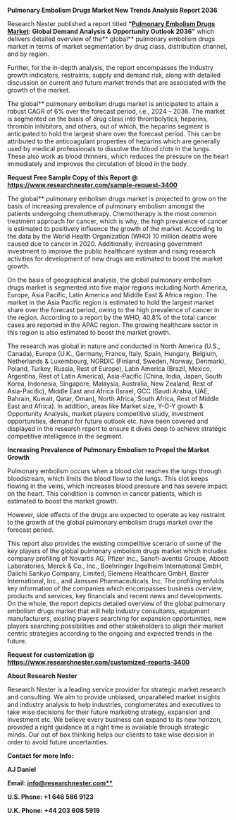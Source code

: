 ﻿<a name="_hlk79491548"></a>**Pulmonary Embolism Drugs Market New Trends Analysis Report 2036**

Research Nester published a report titled **“[Pulmonary Embolism Drugs Market](https://www.researchnester.com/reports/pulmonary-embolism-drugs-market/3400): Global Demand Analysis & Opportunity Outlook 2036”** which delivers detailed overview of the** global** pulmonary embolism drugs market in terms of market segmentation by drug class, distribution channel, and by region.

Further, for the in-depth analysis, the report encompasses the industry growth indicators, restraints, supply and demand risk, along with detailed discussion on current and future market trends that are associated with the growth of the market.

The global** pulmonary embolism drugs market is anticipated to attain a robust CAGR of 6% over the forecast period, i.e., 2024 – 2036. The market is segmented on the basis of drug class into thrombolytics, heparins, thrombin inhibitors, and others, out of which, the heparins segment is anticipated to hold the largest share over the forecast period. This can be attributed to the anticoagulant properties of heparins which are generally used by medical professionals to dissolve the blood clots in the lungs. These also work as blood thinners, which reduces the pressure on the heart immediately and improves the circulation of blood in the body.

**Request Free Sample Copy of this Report @ <https://www.researchnester.com/sample-request-3400>** 

The global** pulmonary embolism drugs market is projected to grow on the basis of increasing prevalence of pulmonary embolism amongst the patients undergoing chemotherapy. Chemotherapy is the most common treatment approach for cancer, which is why, the high prevalence of cancer is estimated to positively influence the growth of the market. According to the data by the World Health Organization (WHO) 10 million deaths were caused due to cancer in 2020. Additionally, increasing government investment to improve the public healthcare system and rising research activities for development of new drugs are estimated to boost the market growth.

On the basis of geographical analysis, the global pulmonary embolism drugs market is segmented into five major regions including North America, Europe, Asia Pacific, Latin America and Middle East & Africa region. The market in the Asia Pacific region is estimated to hold the largest market share over the forecast period, owing to the high prevalence of cancer in the region. According to a report by the WHO, 40.8% of the total cancer cases are reported in the APAC region. The growing healthcare sector in this region is also estimated to boost the market growth.

The research was global in nature and conducted in North America (U.S., Canada), Europe (U.K., Germany, France, Italy, Spain, Hungary, Belgium, Netherlands & Luxembourg, NORDIC (Finland, Sweden, Norway, Denmark), Poland, Turkey, Russia, Rest of Europe), Latin America (Brazil, Mexico, Argentina, Rest of Latin America), Asia-Pacific (China, India, Japan, South Korea, Indonesia, Singapore, Malaysia, Australia, New Zealand, Rest of Asia-Pacific), Middle East and Africa (Israel, GCC (Saudi Arabia, UAE, Bahrain, Kuwait, Qatar, Oman), North Africa, South Africa, Rest of Middle East and Africa). In addition, areas like Market size, Y-O-Y growth & Opportunity Analysis, market players competitive study, investment opportunities, demand for future outlook etc. have been covered and displayed in the research report to ensure it dives deep to achieve strategic competitive intelligence in the segment.

**Increasing Prevalence of Pulmonary Embolism to Propel the Market Growth**

Pulmonary embolism occurs when a blood clot reaches the lungs through bloodstream, which limits the blood flow to the lungs. This clot keeps flowing in the veins, which increases blood pressure and has severe impact on the heart. This condition is common in cancer patients, which is estimated to boost the market growth. 

However, side effects of the drugs are expected to operate as key restraint to the growth of the global pulmonary embolism drugs market over the forecast period.

This report also provides the existing competitive scenario of some of the key players of the global pulmonary embolism drugs market which includes company profiling of Novartis AG, Pfizer Inc., Sanofi-aventis Groupe, Abbott Laboratories, Merck & Co., Inc., Boehringer Ingelheim International GmbH, Daiichi Sankyo Company, Limited, Siemens Healthcare GmbH, Baxter International, Inc., and Janssen Pharmaceuticals, Inc. The profiling enfolds key information of the companies which encompasses business overview, products and services, key financials and recent news and developments. On the whole, the report depicts detailed overview of the global pulmonary embolism drugs market that will help industry consultants, equipment manufacturers, existing players searching for expansion opportunities, new players searching possibilities and other stakeholders to align their market centric strategies according to the ongoing and expected trends in the future.      

**Request for customization @ <https://www.researchnester.com/customized-reports-3400>** 

**About Research Nester**

Research Nester is a leading service provider for strategic market research and consulting. We aim to provide unbiased, unparalleled market insights and industry analysis to help industries, conglomerates and executives to take wise decisions for their future marketing strategy, expansion and investment etc. We believe every business can expand to its new horizon, provided a right guidance at a right time is available through strategic minds. Our out of box thinking helps our clients to take wise decision in order to avoid future uncertainties.

**Contact for more Info:**

**AJ Daniel**

**Email: [info@researchnester.com**](mailto:info@researchnester.com)**

**U.S. Phone: +1 646 586 9123** 

**U.K. Phone: +44 203 608 5919**


